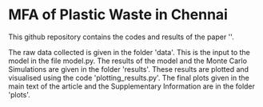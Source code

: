 # MFA of Plastic Waste in Chennai
This github repository contains the codes and results of the paper ''.

The raw data collected is given in the folder 'data'. This is the input to the model in the file model.py. The results of the model and the Monte Carlo Simulations are given in the folder 'results'. These results are plotted and visualised using the code 'plotting_results.py'. The final plots given in the main text of the article and the Supplementary Information are in the folder 'plots'.

